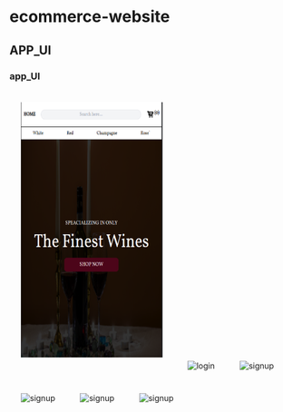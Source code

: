 # ecommerce-website
## APP_UI

### app_UI
<p allign="center">
<img src="frontend/src/screenshots/home.png" alt="hompage" style="padding: 20px" width="250" height='450px'>
<img src="screenshots/products.png" alt="login" style="padding: 20px"width="250" height='450px'>
<img src="screenshots/buymodal.png" alt="signup" style="padding: 20px" width="250" height='450px'>
<img src="screenshots/cartpopup.png" alt="signup" style="padding: 20px" width="250" height='450px'>
<img src="screenshots/cart.png" alt="signup" style="padding: 20px" width="250" height='450px'>
<img src="screenshots/checkout.png" alt="signup" style="padding: 20px" width="250" height='450px'>
</p>
